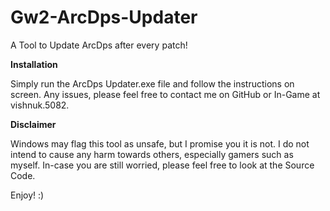 # Gw2-ArcDps-Updater
A Tool to Update ArcDps after every patch!

**Installation**

Simply run the ArcDps Updater.exe file and follow the instructions on screen.
Any issues, please feel free to contact me on GitHub or In-Game at vishnuk.5082.

**Disclaimer**

Windows may flag this tool as unsafe, but I promise you it is not. 
I do not intend to cause any harm towards others, especially gamers such as myself. 
In-case you are still worried, please feel free to look at the Source Code.

Enjoy! :) 
